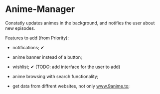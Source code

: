 # Anime-Manager
Constatly updates animes in the background, and notifies the user about new episodes.

Features to add (from Priority):

- notifications; ✔
- anime banner instead of a button; 
- wishlist; ✔ (TODO: add interface for the user to add)
- anime browsing with search functionality;

- get data from diffrent websites, not only www.9anime.to;

